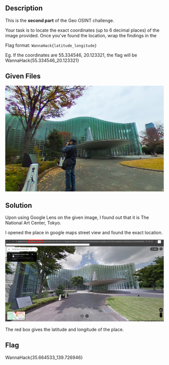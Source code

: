 ## Description
This is the **second part** of the Geo OSINT challenge.

Your task is to locate the exact coordinates (up to 6 decimal places) of the image provided. Once you've found the location, wrap the findings in the

Flag format: `WannaHack{latitude_longitude}`

Eg. If the coordinates are 55.334546, 20.123321, the flag will be WannaHack{55.334546_20.123321}

## Given Files
![location2.jpg](./files/location2.jpg)

## Solution
Upon using Google Lens on the given image, I found out that it is The National Art Center, Tokyo.

I opened the place in google maps street view and found the exact location.

![Pasted image 20250114174915.png](./files/20250114174915.png)

The red box gives the latitude and longitude of the place.

## Flag
WannaHack{35.664533_139.726946}
